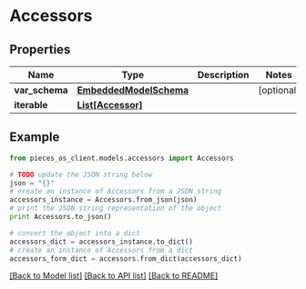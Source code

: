 # Accessors


## Properties

Name | Type | Description | Notes
------------ | ------------- | ------------- | -------------
**var_schema** | [**EmbeddedModelSchema**](EmbeddedModelSchema.md) |  | [optional] 
**iterable** | [**List[Accessor]**](Accessor.md) |  | 

## Example

```python
from pieces_os_client.models.accessors import Accessors

# TODO update the JSON string below
json = "{}"
# create an instance of Accessors from a JSON string
accessors_instance = Accessors.from_json(json)
# print the JSON string representation of the object
print Accessors.to_json()

# convert the object into a dict
accessors_dict = accessors_instance.to_dict()
# create an instance of Accessors from a dict
accessors_form_dict = accessors.from_dict(accessors_dict)
```
[[Back to Model list]](../README.md#documentation-for-models) [[Back to API list]](../README.md#documentation-for-api-endpoints) [[Back to README]](../README.md)


